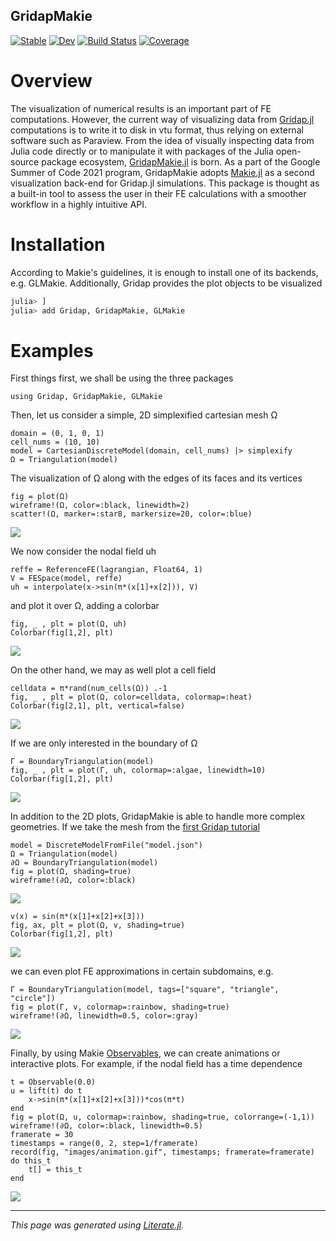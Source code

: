 ## GridapMakie

[![Stable](https://img.shields.io/badge/docs-stable-blue.svg)](https://gridap.github.io/GridapMakie.jl/stable)
[![Dev](https://img.shields.io/badge/docs-dev-blue.svg)](https://gridap.github.io/GridapMakie.jl/dev)
[![Build Status](https://travis-ci.com/gridap/GridapMakie.jl.svg?branch=master)](https://travis-ci.com/gridap/GridapMakie.jl)
[![Coverage](https://codecov.io/gh/gridap/GridapMakie.jl/branch/master/graph/badge.svg)](https://codecov.io/gh/gridap/GridapMakie.jl)

# Overview

The visualization of numerical results is an important part of FE computations. However, the current way of visualizing data from
[Gridap.jl](https://github.com/gridap/Gridap.jl) computations is to write it to disk in vtu format, thus relying on external software
such as Paraview. From the idea of visually inspecting data from Julia code directly or to manipulate it with packages of the Julia
open-source package ecosystem, [GridapMakie.jl](https://github.com/gridap/GridapMakie.jl) is born. As a part of the Google Summer of
Code 2021 program, GridapMakie adopts [Makie.jl](https://github.com/JuliaPlots/Makie.jl) as a second visualization back-end for
Gridap.jl simulations. This package is thought as a built-in tool to assess the user in their FE calculations with a smoother workflow
in a highly intuitive API.

# Installation

According to Makie's guidelines, it is enough to install one of its backends, e.g. GLMakie. Additionally, Gridap provides the plot objects
to be visualized

```julia
julia> ]
julia> add Gridap, GridapMakie, GLMakie
```

# Examples

First things first, we shall be using the three packages

````@example README
using Gridap, GridapMakie, GLMakie
````

Then, let us consider a simple, 2D simplexified cartesian mesh Ω

````@example README
domain = (0, 1, 0, 1)
cell_nums = (10, 10)
model = CartesianDiscreteModel(domain, cell_nums) |> simplexify
Ω = Triangulation(model)
````

The visualization of Ω along with the edges of its faces and its vertices

````@example README
fig = plot(Ω)
wireframe!(Ω, color=:black, linewidth=2)
scatter!(Ω, marker=:star8, markersize=20, color=:blue)
````

![](_readme/images/2d_Fig1.png)

We now consider the nodal field uh

````@example README
reffe = ReferenceFE(lagrangian, Float64, 1)
V = FESpace(model, reffe)
uh = interpolate(x->sin(π*(x[1]+x[2])), V)
````

and plot it over Ω, adding a colorbar

````@example README
fig, _ , plt = plot(Ω, uh)
Colorbar(fig[1,2], plt)
````

![](_readme/images/2d_Fig11.png)

On the other hand, we may as well plot a cell field

````@example README
celldata = π*rand(num_cells(Ω)) .-1
fig, _ , plt = plot(Ω, color=celldata, colormap=:heat)
Colorbar(fig[2,1], plt, vertical=false)
````

![](_readme/images/2d_Fig13.png)

If we are only interested in the boundary of Ω

````@example README
Γ = BoundaryTriangulation(model)
fig, _ , plt = plot(Γ, uh, colormap=:algae, linewidth=10)
Colorbar(fig[1,2], plt)
````

![](_readme/images/2d_Fig111.png)

In addition to the 2D plots, GridapMakie is able to handle more complex geometries. If we
take the mesh from the [first Gridap tutorial](https://gridap.github.io/Tutorials/stable/pages/t001_poisson/#Tutorial-1:-Poisson-equation-1)

````@example README
model = DiscreteModelFromFile("model.json")
Ω = Triangulation(model)
∂Ω = BoundaryTriangulation(model)
fig = plot(Ω, shading=true)
wireframe!(∂Ω, color=:black)
````

![](_readme/images/3d_Fig1.png)

````@example README
v(x) = sin(π*(x[1]+x[2]+x[3]))
fig, ax, plt = plot(Ω, v, shading=true)
Colorbar(fig[1,2], plt)
````

![](_readme/images/3d_Fig3.png)

we can even plot FE approximations in certain subdomains, e.g.

````@example README
Γ = BoundaryTriangulation(model, tags=["square", "triangle", "circle"])
fig = plot(Γ, v, colormap=:rainbow, shading=true)
wireframe!(∂Ω, linewidth=0.5, color=:gray)
````

![](_readme/images/3d_Fig2.png)

Finally, by using Makie [Observables](https://makie.juliaplots.org/stable/interaction/nodes.html), we
can create animations or interactive plots. For example, if the nodal field has a time dependence

````@example README
t = Observable(0.0)
u = lift(t) do t
    x->sin(π*(x[1]+x[2]+x[3]))*cos(π*t)
end
fig = plot(Ω, u, colormap=:rainbow, shading=true, colorrange=(-1,1))
wireframe!(∂Ω, color=:black, linewidth=0.5)
framerate = 30
timestamps = range(0, 2, step=1/framerate)
record(fig, "images/animation.gif", timestamps; framerate=framerate) do this_t
    t[] = this_t
end
````

![](_readme/images/animation.gif)

---

*This page was generated using [Literate.jl](https://github.com/fredrikekre/Literate.jl).*

